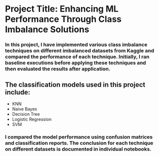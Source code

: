 # Project Title: Enhancing ML Performance Through Class Imbalance Solutions
### In this project, I have implemented various class imbalance techniques on different imbalanced datasets from Kaggle and compared the performance of each technique. Initially, I ran baseline executions before applying these techniques and then evaluated the results after application.
## The classification models used in this project include:
- KNN
- Naive Bayes
- Decision Tree
- Logistic Regression
- SVM

### I compared the model performance using confusion matrices and classification reports. The conclusion for each technique on different datasets is documented in individual notebooks.
